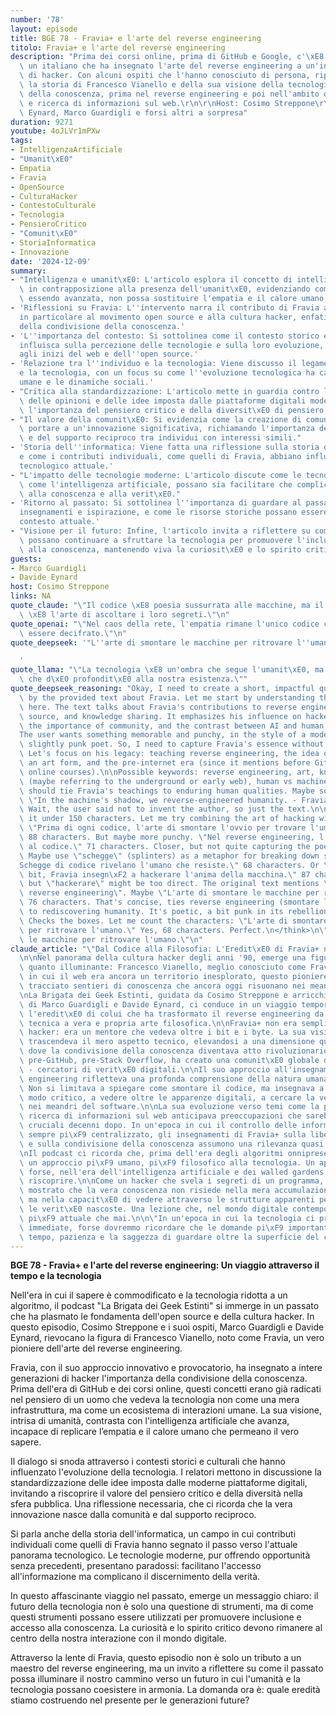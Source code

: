 ```yaml
---
number: '78'
layout: episode
title: BGE 78 - Fravia+ e l'arte del reverse engineering
titolo: Fravia+ e l'arte del reverse engineering
description: "Prima dei corsi online, prima di GitHub e Google, c'\xE8 stato Fravia,\
  \ un italiano che ha insegnato l'arte del reverse engineering a un'intera generazione\
  \ di hacker. Con alcuni ospiti che l'hanno conosciuto di persona, ripercorreremo\
  \ la storia di Francesco Vianello e della sua visione della tecnologia e della condivisione\
  \ della conoscenza, prima nel reverse engineering e poi nell'ambito della privacy\
  \ e ricerca di informazioni sul web.\r\n\r\nHost: Cosimo Streppone\r\nGuests: Davide\
  \ Eynard, Marco Guardigli e forsi altri a sorpresa"
duration: 9271
youtube: 4oJLVr1mPXw
tags:
- IntelligenzaArtificiale
- "Umanit\xE0"
- Empatia
- Fravia
- OpenSource
- CulturaHacker
- ContestoCulturale
- Tecnologia
- PensieroCritico
- "Comunit\xE0"
- StoriaInformatica
- Innovazione
date: '2024-12-09'
summary:
- "Intelligenza e umanit\xE0: L'articolo esplora il concetto di intelligenza artificiale\
  \ in contrapposizione alla presenza dell'umanit\xE0, evidenziando come l'AI, pur\
  \ essendo avanzata, non possa sostituire l'empatia e il calore umano."
- 'Riflessioni su Fravia: L''intervento narra il contributo di Fravia all''informatica,
  in particolare al movimento open source e alla cultura hacker, enfatizzando l''importanza
  della condivisione della conoscenza.'
- 'L''importanza del contesto: Si sottolinea come il contesto storico e culturale
  influisca sulla percezione delle tecnologie e sulla loro evoluzione, con riferimento
  agli inizi del web e dell''open source.'
- 'Relazione tra l''individuo e la tecnologia: Viene discusso il legame tra l''individuo
  e la tecnologia, con un focus su come l''evoluzione tecnologica ha cambiato le interazioni
  umane e le dinamiche sociali.'
- "Critica alla standardizzazione: L'articolo mette in guardia contro la standardizzazione\
  \ delle opinioni e delle idee imposta dalle piattaforme digitali moderne, sottolineando\
  \ l'importanza del pensiero critico e della diversit\xE0 di pensiero."
- "Il valore della comunit\xE0: Si evidenzia come la creazione di comunit\xE0 possa\
  \ portare a un'innovazione significativa, richiamando l'importanza dell'interazione\
  \ e del supporto reciproco tra individui con interessi simili."
- 'Storia dell''informatica: Viene fatta una riflessione sulla storia dell''informatica
  e come i contributi individuali, come quelli di Fravia, abbiano influenzato il panorama
  tecnologico attuale.'
- "L'impatto delle tecnologie moderne: L'articolo discute come le tecnologie moderne,\
  \ come l'intelligenza artificiale, possano sia facilitare che complicare l'accesso\
  \ alla conoscenza e alla verit\xE0."
- 'Ritorno al passato: Si sottolinea l''importanza di guardare al passato per trarre
  insegnamenti e ispirazione, e come le risorse storiche possano essere utili nel
  contesto attuale.'
- "Visione per il futuro: Infine, l'articolo invita a riflettere su come gli individui\
  \ possano continuare a sfruttare la tecnologia per promuovere l'inclusione e l'accesso\
  \ alla conoscenza, mantenendo viva la curiosit\xE0 e lo spirito critico."
guests:
- Marco Guardigli
- Davide Eynard
host: Cosimo Streppone
links: NA
quote_claude: "\"Il codice \xE8 poesia sussurrata alle macchine, ma il reverse engineering\
  \ \xE8 l'arte di ascoltare i loro segreti.\"\n"
quote_openai: "\"Nel caos della rete, l'empatia rimane l'unico codice che non pu\xF2\
  \ essere decifrato.\"\n"
quote_deepseek: '"L''arte di smontare le macchine per ritrovare l''umano."

  '
quote_llama: "\"La tecnologia \xE8 un'ombra che segue l'umanit\xE0, ma \xE8 l'empatia\
  \ che d\xE0 profondit\xE0 alla nostra esistenza.\""
quote_deepseek_reasoning: "Okay, I need to create a short, impactful quote inspired\
  \ by the provided text about Fravia. Let me start by understanding the key themes\
  \ here. The text talks about Fravia's contributions to reverse engineering, open\
  \ source, and knowledge sharing. It emphasizes his influence on hacker culture,\
  \ the importance of community, and the contrast between AI and human empathy.\n\n\
  The user wants something memorable and punchy, in the style of a modern, essential,\
  \ slightly punk poet. So, I need to capture Fravia's essence without being too wordy.\
  \ Let's focus on his legacy: teaching reverse engineering, the idea of hacking as\
  \ an art form, and the pre-internet era (since it mentions before GitHub, Google,\
  \ online courses).\n\nPossible keywords: reverse engineering, art, knowledge, shadows\
  \ (maybe referring to the underground or early web), human vs machine. The quote\
  \ should tie Fravia's teachings to enduring human qualities. Maybe something like\
  \ \"In the machine's shadow, we reverse-engineered humanity. - Fravia+\" but shorter.\
  \ Wait, the user said not to invent the author, so just the text.\n\nNeed to keep\
  \ it under 150 characters. Let me try combining the art of hacking with human spirit.\
  \ \"Prima di ogni codice, l'arte di smontare l'ovvio per trovare l'umano.\" That's\
  \ 88 characters. But maybe more punchy. \"Nel reverse engineering, l'umano sopravvive\
  \ al codice.\" 71 characters. Closer, but not quite capturing the poetic punk feel.\
  \ Maybe use \"schegge\" (splinters) as a metaphor for breaking down systems. \"\
  Schegge di codice rivelano l'umano che resiste.\" 68 characters. Or \"Prima dei\
  \ bit, Fravia insegn\xF2 a hackerare l'anima della macchina.\" 87 characters. Hmm,\
  \ but \"hackerare\" might be too direct. The original text mentions \"l'arte del\
  \ reverse engineering\". Maybe \"L'arte di smontare le macchine per ritrovare l'umano.\"\
  \ 76 characters. That's concise, ties reverse engineering (smontare le macchine)\
  \ to rediscovering humanity. It's poetic, a bit punk in its rebellion against machines.\
  \ Checks the boxes. Let me count the characters: \"L'arte di smontare le macchine\
  \ per ritrovare l'umano.\" Yes, 68 characters. Perfect.\n</think>\n\"L'arte di smontare\
  \ le macchine per ritrovare l'umano.\"\n"
claude_article: "\"Dal Codice alla Filosofia: L'Eredit\xE0 di Fravia+ nel Cyberspazio\"\
  \n\nNel panorama della cultura hacker degli anni '90, emerge una figura tanto enigmatica\
  \ quanto illuminante: Francesco Vianello, meglio conosciuto come Fravia+. In un'epoca\
  \ in cui il web era ancora un territorio inesplorato, questo pioniere italiano ha\
  \ tracciato sentieri di conoscenza che ancora oggi risuonano nei meandri del cyberspazio.\n\
  \nLa Brigata dei Geek Estinti, guidata da Cosimo Streppone e arricchita dalle testimonianze\
  \ di Marco Guardigli e Davide Eynard, ci conduce in un viaggio temporale attraverso\
  \ l'eredit\xE0 di colui che ha trasformato il reverse engineering da disciplina\
  \ tecnica a vera e propria arte filosofica.\n\nFravia+ non era semplicemente un\
  \ hacker: era un mentore che vedeva oltre i bit e i byte. La sua visione della tecnologia\
  \ trascendeva il mero aspetto tecnico, elevandosi a una dimensione quasi metafisica\
  \ dove la condivisione della conoscenza diventava atto rivoluzionario. In un'era\
  \ pre-GitHub, pre-Stack Overflow, ha creato una comunit\xE0 globale di \"seekers\"\
  \ - cercatori di verit\xE0 digitali.\n\nIl suo approccio all'insegnamento del reverse\
  \ engineering rifletteva una profonda comprensione della natura umana e della tecnologia.\
  \ Non si limitava a spiegare come smontare il codice, ma insegnava a pensare in\
  \ modo critico, a vedere oltre le apparenze digitali, a cercare la verit\xE0 nascosta\
  \ nei meandri del software.\n\nLa sua evoluzione verso temi come la privacy e la\
  \ ricerca di informazioni sul web anticipava preoccupazioni che sarebbero diventate\
  \ cruciali decenni dopo. In un'epoca in cui il controllo delle informazioni diventa\
  \ sempre pi\xF9 centralizzato, gli insegnamenti di Fravia+ sulla libert\xE0 digitale\
  \ e sulla condivisione della conoscenza assumono una rilevanza quasi profetica.\n\
  \nIl podcast ci ricorda che, prima dell'era degli algoritmi onnipresenti, esisteva\
  \ un approccio pi\xF9 umano, pi\xF9 filosofico alla tecnologia. Un approccio che\
  \ forse, nell'era dell'intelligenza artificiale e dei walled gardens digitali, dovremmo\
  \ riscoprire.\n\nCome un hacker che svela i segreti di un programma, Fravia+ ha\
  \ mostrato che la vera conoscenza non risiede nella mera accumulazione di informazioni,\
  \ ma nella capacit\xE0 di vedere attraverso le strutture apparenti per scoprire\
  \ le verit\xE0 nascoste. Una lezione che, nel mondo digitale contemporaneo, risuona\
  \ pi\xF9 attuale che mai.\n\n\"In un'epoca in cui la tecnologia ci promette risposte\
  \ immediate, forse dovremmo ricordare che le domande pi\xF9 importanti richiedono\
  \ tempo, pazienza e la saggezza di guardare oltre la superficie del codice.\"\n"
---
```

**BGE 78 - Fravia+ e l'arte del reverse engineering: Un viaggio attraverso il tempo e la tecnologia**

Nell'era in cui il sapere è commodificato e la tecnologia ridotta a un algoritmo, il podcast "La Brigata dei Geek Estinti" si immerge in un passato che ha plasmato le fondamenta dell'open source e della cultura hacker. In questo episodio, Cosimo Streppone e i suoi ospiti, Marco Guardigli e Davide Eynard, rievocano la figura di Francesco Vianello, noto come Fravia, un vero pioniere dell'arte del reverse engineering. 

Fravia, con il suo approccio innovativo e provocatorio, ha insegnato a intere generazioni di hacker l'importanza della condivisione della conoscenza. Prima dell'era di GitHub e dei corsi online, questi concetti erano già radicati nel pensiero di un uomo che vedeva la tecnologia non come una mera infrastruttura, ma come un ecosistema di interazioni umane. La sua visione, intrisa di umanità, contrasta con l'intelligenza artificiale che avanza, incapace di replicare l’empatia e il calore umano che permeano il vero sapere.

Il dialogo si snoda attraverso i contesti storici e culturali che hanno influenzato l'evoluzione della tecnologia. I relatori mettono in discussione la standardizzazione delle idee imposta dalle moderne piattaforme digitali, invitando a riscoprire il valore del pensiero critico e della diversità nella sfera pubblica. Una riflessione necessaria, che ci ricorda che la vera innovazione nasce dalla comunità e dal supporto reciproco.

Si parla anche della storia dell'informatica, un campo in cui contributi individuali come quelli di Fravia hanno segnato il passo verso l'attuale panorama tecnologico. Le tecnologie moderne, pur offrendo opportunità senza precedenti, presentano paradossi: facilitano l'accesso all'informazione ma complicano il discernimento della verità. 

In questo affascinante viaggio nel passato, emerge un messaggio chiaro: il futuro della tecnologia non è solo una questione di strumenti, ma di come questi strumenti possano essere utilizzati per promuovere inclusione e accesso alla conoscenza. La curiosità e lo spirito critico devono rimanere al centro della nostra interazione con il mondo digitale.

Attraverso la lente di Fravia, questo episodio non è solo un tributo a un maestro del reverse engineering, ma un invito a riflettere su come il passato possa illuminare il nostro cammino verso un futuro in cui l'umanità e la tecnologia possano coesistere in armonia. La domanda ora è: quale eredità stiamo costruendo nel presente per le generazioni future?
